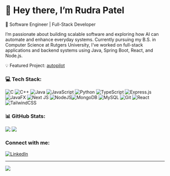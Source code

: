 # 💫 Hey there, I’m Rudra Patel

🚀 Software Engineer | Full-Stack Developer

I’m passionate about building scalable software and exploring how AI can automate and enhance everyday systems. Currently pursuing my B.S. in Computer Science at Rutgers University, I’ve worked on full-stack applications and backend systems using Java, Spring Boot, React, and Node.js.

💡 Featured Project: [autopilot](https://github.com/rudrapatel50/autopilot)

### 💻 Tech Stack:
![C](https://img.shields.io/badge/c-%2300599C.svg?style=for-the-badge&logo=c&logoColor=white) ![C++](https://img.shields.io/badge/c++-%2300599C.svg?style=for-the-badge&logo=c%2B%2B&logoColor=white) ![Java](https://img.shields.io/badge/java-%23ED8B00.svg?style=for-the-badge&logo=openjdk&logoColor=white) ![JavaScript](https://img.shields.io/badge/javascript-%23323330.svg?style=for-the-badge&logo=javascript&logoColor=%23F7DF1E) ![Python](https://img.shields.io/badge/python-3670A0?style=for-the-badge&logo=python&logoColor=ffdd54) ![TypeScript](https://img.shields.io/badge/typescript-%23007ACC.svg?style=for-the-badge&logo=typescript&logoColor=white) ![Express.js](https://img.shields.io/badge/express.js-%23404d59.svg?style=for-the-badge&logo=express&logoColor=%2361DAFB) ![JavaFX](https://img.shields.io/badge/javafx-%23FF0000.svg?style=for-the-badge&logo=javafx&logoColor=white) ![Next JS](https://img.shields.io/badge/Next-black?style=for-the-badge&logo=next.js&logoColor=white) ![NodeJS](https://img.shields.io/badge/node.js-6DA55F?style=for-the-badge&logo=node.js&logoColor=white)![MongoDB](https://img.shields.io/badge/MongoDB-%234ea94b.svg?style=for-the-badge&logo=mongodb&logoColor=white) ![MySQL](https://img.shields.io/badge/mysql-4479A1.svg?style=for-the-badge&logo=mysql&logoColor=white) ![Git](https://img.shields.io/badge/git-%23F05033.svg?style=for-the-badge&logo=git&logoColor=white) ![React](https://img.shields.io/badge/react-%2320232a.svg?style=for-the-badge&logo=react&logoColor=%2361DAFB) ![TailwindCSS](https://img.shields.io/badge/tailwindcss-%2338B2AC.svg?style=for-the-badge&logo=tailwind-css&logoColor=white)

### 📊 GitHub Stats:
![](https://github-readme-stats.vercel.app/api?username=rudrapatel50&theme=nightowl&hide_border=false&include_all_commits=true&count_private=true)
![](https://nirzak-streak-stats.vercel.app/?user=rudrapatel50&theme=nightowl&hide_border=false) 

### Connect with me:
[![LinkedIn](https://raw.githubusercontent.com/maurodesouza/profile-readme-generator/master/src/assets/icons/social/linkedin/default.svg)](https://www.linkedin.com/in/rudrapatel05/)

---
![](https://komarev.com/ghpvc/?username=rudrapatel50)
